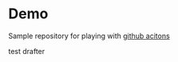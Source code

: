 # Demo

Sample repository for playing with [github acitons](https://docs.github.com/en/free-pro-team@latest/actions)

test drafter
